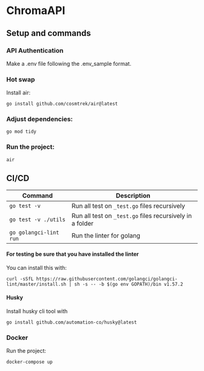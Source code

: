 # ChromaAPI

## Setup and commands

### API Authentication

Make a .env file following the .env_sample format.

### Hot swap

Install air:

`go install github.com/cosmtrek/air@latest`

### Adjust dependencies:

`go mod tidy`

### Run the project:

`air`

## CI/CD

| Command                | Description                                              |
| ---------------------- | -------------------------------------------------------- |
| `go test -v`           | Run all test on `_test.go` files recursively             |
| `go test -v ./utils`   | Run all test on `_test.go` files recursively in a folder |
| `go golangci-lint run` | Run the linter for golang                                |

#### For testing be sure that you have installed the linter

You can install this with:

`curl -sSfL https://raw.githubusercontent.com/golangci/golangci-lint/master/install.sh | sh -s -- -b $(go env GOPATH)/bin v1.57.2`

#### Husky

Install husky cli tool with

`go install github.com/automation-co/husky@latest`

### Docker

Run the project:

`docker-compose up`
